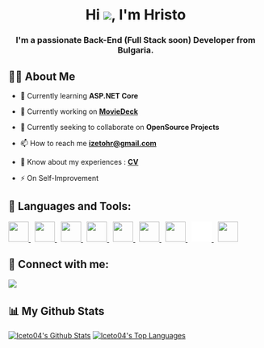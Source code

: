 <h1 align="center">Hi <img src="https://raw.githubusercontent.com/MartinHeinz/MartinHeinz/master/wave.gif" width="30px">, I'm Hristo</h1>
<h3 align="center">I'm a passionate Back-End (Full Stack soon) Developer from Bulgaria.</h3>

## 🙋‍♂️ About Me

- 🌱 Currently learning **ASP.NET Core**

- 🔭 Currently working on **[MovieDeck](https://github.com/Iceto04/MovieDeck)**

- 👯 Currently seeking to collaborate on **OpenSource Projects**

<!-- - 👨‍💻 All of my projects are available at **[My Portfolio](https://subhamraoniar.com)** -->

- 📫 How to reach me **izetohr@gmail.com**

- 📄 Know about my experiences : **[CV](https://files.fm/f/vtpag93f9)**

- ⚡ On Self-Improvement

## 🚀 Languages and Tools:

<p align="left"> 
    <a href="https://docs.microsoft.com/en-us/dotnet/csharp/" target="_blank"> <img src="https://www.kojac.nl/tailwind/images/Backend/Csharp.svg" width="40" height="40"/> </a>
    &nbsp;
    <a href="https://dotnet.microsoft.com/en-us/" target="_blank"> <img src="https://upload.wikimedia.org/wikipedia/commons/e/ee/.NET_Core_Logo.svg" width="40" height="40"/> </a> 
    &nbsp;
    <a href="https://developer.mozilla.org/en-US/docs/Web/JavaScript" target="_blank"> <img src="https://img.icons8.com/color/48/000000/javascript.png" width="40" height="40"/> </a>
    &nbsp;
    <a href="https://www.w3.org/html/" target="_blank"> <img src="https://img.icons8.com/color/48/000000/html-5.png" width="40" height="40"/> </a>
    &nbsp;
    <a href="https://www.w3schools.com/css/" target="_blank"> <img src="https://img.icons8.com/color/48/000000/css3.png" width="40" height="40"/> </a>
    &nbsp;
    <a href="https://getbootstrap.com" target="_blank"> <img src="https://img.icons8.com/color/48/000000/bootstrap.png" width="40" height="40"/> </a>
    &nbsp;
    <a href="https://www.microsoft.com/en-us/sql-server" target="_blank"> <img src="https://www.freeiconspng.com/uploads/sql-server-icon-png-8.png" width="40" height="40"/> </a>
    &nbsp;
    <a href="https://github.com/" target="_blank"> <img src="./img/GitHub-Mark-Light-120px-plus.png" width="40" height="40" /> </a>
    &nbsp;
    <a href="https://git-scm.com/" target="_blank"> <img src="https://img.icons8.com/color/48/000000/git.png" width="40" height="40"/> </a> 
</p>

## 📝 Connect with me:

<p align="left">
    <a href = "https://www.linkedin.com/in/iceto04/"><img src="https://img.icons8.com/fluent/48/000000/linkedin.png"/></a>
</p>

<!-- <p align="center">
    <a href="https://github.com/anuraghazra/github-readme-stats">
        <img alt="Iceto04's Wakatime Stats" src="https://github-readme-stats.vercel.app/api/wakatime?username=Iceto04"/>
    </a>
</p> -->

## 📊 My Github Stats
  <a href="#"><img align="center" alt="Iceto04's Github Stats" src="https://github-readme-stats.vercel.app/api?username=Iceto04&show_icons=true&count_private=true&theme=react&hide_border=true&bg_color=0D1117" /></a>
  <a href="#"><img align="center" alt="Iceto04's Top Languages" src="https://github-readme-stats.vercel.app/api/top-langs/?username=Iceto04&count_private=true&layout=compact&theme=react&hide_border=true&bg_color=0D1117" /></a>
